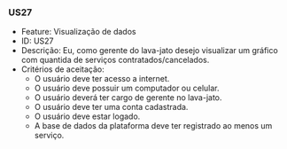 ### US27

- Feature: Visualização de dados
- ID: US27
- Descrição: Eu, como gerente do lava-jato desejo visualizar um gráfico com quantida de serviços contratados/cancelados.
- Critérios de aceitação:
  * O usuário deve ter acesso a internet.
  * O usuário deve possuir um computador ou celular.
  * O usuário deverá ter cargo de gerente no lava-jato.
  * O usuário deve ter uma conta cadastrada.
  * O usuário deve estar logado.
  * A base de dados da plataforma deve ter registrado ao menos um serviço.